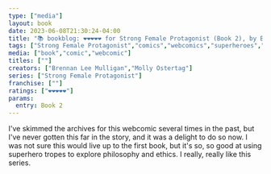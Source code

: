 ```yaml
---
type: ["media"]
layout: book
date: 2023-06-08T21:30:24-04:00
title: "📚 bookblog: ❤️❤️❤️❤️❤️ for Strong Female Protagonist (Book 2), by Brennan Lee Mulligan and Molly Ostertag"
tags: ["Strong Female Protagonist","comics","webcomics","superheroes","Brennan Lee Mulligan","Molly Ostertag"]
media: ["book","comic","webcomic"]
titles: [""]
creators: ["Brennan Lee Mulligan","Molly Ostertag"]
series: ["Strong Female Protagonist"]
franchise: [""]
ratings: ["❤️❤️❤️❤️❤️"]
params:
  entry: Book 2
---
```

I've skimmed the archives for this webcomic several times in the past, but I've never gotten this far in the story, and it was a delight to do so now. I was not sure this would live up to the first book, but it's so, so good at using superhero tropes to explore philosophy and ethics. I really, really like this series.
